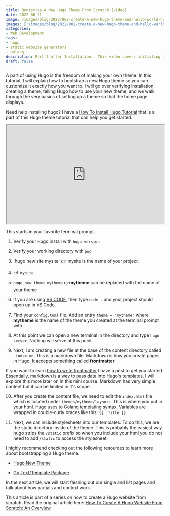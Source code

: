 ```yaml
---
title: Bootstrap A New Hugo Theme From Scratch [video]
date: 2022-06-21
image: /images/blog/2022/002-create-a-new-hugo-theme-and-hello-world-home-page.jpeg
images: ['/images/blog/2022/002-create-a-new-hugo-theme-and-hello-world-home-page.jpeg']
categories:
- Web Development
tags:
- hugo
- static website generators
- golang
description: Part 2 after Installation.  This video covers initiating a new theme and getting hugo to see it in your project.   
draft: false
---
```




A part of using Hugo is the freedom of making your own theme.  In this tutorial, I will explain how to bootstrap a new Hugo theme so you can customize it exactly how you want to. I will go over verifying installation, creating a theme, telling Hugo how to use your new theme, and we walk through the very basics of setting up a theme so that the home page displays.  

Need help installing hugo?  I have a [How To Install Hugo Tutorial](/blog/2022/06/install-hugo-on-windows-with-chocolately-package-manager/ "installing Hugo Is Easy With Chocolately Package Manager") that is a part of this Hugo theme tutorial  that can help you get started.  

<iframe id="odysee-iframe" width="560" height="315" src="https://odysee.com/$/embed/bootstrap-a-hugo-theme-and-hello-world-home-page/702fe749b7f345a6ead2c9af686a43d7c71a11e8?r=HADqujT6idtBaZKLwMq9UWNb6LbwVV2z" allowfullscreen style="max-width: 100%; margin: 1em auto; display: block;"></iframe>


This starts in your favorite terminal prompt.  


1. Verify your Hugo install with `hugo version`

2. Verify your working directory with `pwd`

3. `hugo new site mysite' 👉 mysite is the name of your project

4. `cd mysite`

5. `hugo new theme mytheme` 👉**mytheme** can be replaced with the name of your theme

6. if you are using [VS CODE](https://github.com/Microsoft/vscode "Visual Studio Code"), then type `code .` and your project should open up in VS Code. 

7. Find your `config.toml` file.  Add an entry `theme = "mytheme"` where **mytheme** is the name of the theme you created at the terminal prompt with .

8. At this point we can open a new terminal in the directory and type `hugo server`.  Nothing will serve at this point.  

9. Next, I am creating a new file at the base of the content directory called `_index.md`.  This is a markdown file.  Markdown is how you create pages in Hugo.  It accepts something called **frontmatter**. 

If you want to learn [how to write frontmatter](/blog/markdown-syntax-for-quick-development-and-fast-content-creation/ "How To Write Markdown") I have a post to get you started.  Essentially, markdown is a way to pass data into Hugo's templates.  I will explore this more later on in this mini course.  Markdown has very simple content but it can be limited in it's scope.  

10. After you create the content file, we need to edit the `index.html` file which is located under `themes/mytheme/layouts`.  This is where you put in your html.  Hugo uses to Golang templating syntax.  Variables are wrapped in double-curly braces like this: `{{ .Title }}`.

11.  Next, we can include stylesheets into our templates.  To do this, we are the static directory inside of the theme.  This is probably the easiest way.  hugo strips the `/static` prefix so when you include your html you do not need to add `/static` to access the stylesheet.  

I highly recommend checking out the following resources to learn more about bootstrapping a Hugo theme.  

- [Hugo New Theme](https://gohugo.io/commands/hugo_new_theme/#readout "create a new hugo theme")

- [Go Text/Template Package](https://pkg.go.dev/text/template "Go Text Template Package")

In the next article, we will start fleshing out our single and list pages and talk about how partials and context work.  


This article is part of a series on how to create a Hugo website from scratch.  Read the original article here: [How To Create A Hugo Website From Scratch: An Overview](/blog/hugo-website-tutorial-how-to-create-a-hugo-website-from-scratch/ "How To Create A Hugo Website From Scratch")